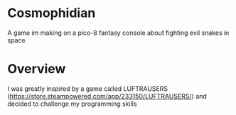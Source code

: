 # Cosmophidian
A game im making on a pico-8 fantasy console about fighting evil snakes in space
# Overview
I was greatly inspired by a game called LUFTRAUSERS (https://store.steampowered.com/app/233150/LUFTRAUSERS/) and decided to challenge my programming skills 
